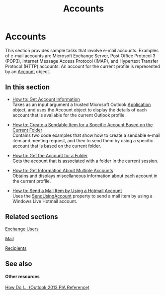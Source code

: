 ﻿---
title: Accounts
TOCTitle: Accounts
ms:assetid: 28df6dbd-4d24-42f3-91c1-fd8b3a4ea722
ms:mtpsurl: https://msdn.microsoft.com/en-us/library/Ff184597(v=office.15)
ms:contentKeyID: 55119790
ms.date: 07/24/2014
mtps_version: v=office.15
---

# Accounts

This section provides sample tasks that involve e-mail accounts. Examples of e-mail accounts are Microsoft Exchange Server, Post Office Protocol 3 (POP3), Internet Message Access Protocol (IMAP), and Hypertext Transfer Protocol (HTTP) accounts. An account for the current profile is represented by an [Account](https://msdn.microsoft.com/en-us/library/bb645103\(v=office.15\)) object.

## In this section

  - [How to: Get Account Information](how-to-get-account-information.md)  
    Takes as an input argument a trusted Microsoft Outlook [Application](https://msdn.microsoft.com/en-us/library/bb646615\(v=office.15\)) object, and uses the Account object to display the details of each account that is available for the current Outlook profile.

  - [How to: Create a Sendable Item for a Specific Account Based on the Current Folder](how-to-create-a-sendable-item-for-a-specific-account-based-on-the-current-folder.md)  
    Contains two code examples that show how to create a sendable e-mail item and meeting request, and then to send them by using a specific account that is based on the current folder.

  - [How to: Get the Account for a Folder](how-to-get-the-account-for-a-folder.md)  
    Gets the account that is associated with a folder in the current session.

  - [How to: Get Information About Multiple Accounts](how-to-get-information-about-multiple-accounts.md)  
    Obtains and displays miscellaneous information about each account in the current profile.

  - [How to: Send a Mail Item by Using a Hotmail Account](how-to-send-a-mail-item-by-using-a-hotmail-account.md)  
    Uses the [SendUsingAccount](https://msdn.microsoft.com/en-us/library/bb623679\(v=office.15\)) property to send a mail item by using a Windows Live Hotmail account.

## Related sections

[Exchange Users](exchange-users.md)

[Mail](mail.md)

[Recipients](recipients.md)

## See also

#### Other resources

[How Do I... (Outlook 2013 PIA Reference)](how-do-i-outlook-2013-pia-reference.md)

